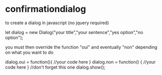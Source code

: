 # confirmationdialog
to create a dialog in javascript (no jquery required)

let dialog = new Dialog("your title","your sentence","yes option","no option");

you must then override the function "oui" and eventually "non" depending on what you want to do

dialog.oui = function(){
  //your code here
}
dialog.non = function()
{
  //your code here
}
//don't forget this one
dialog.show();
